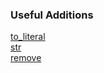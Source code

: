 ### Useful Additions 
[to_literal](https://github.com/DrBumm/BetterString/blob/main/docs/Examples/useful_additions/to_literal.md)   
[str](https://github.com/DrBumm/BetterString/blob/main/docs/Examples/useful_additions/str.md)    
[remove](https://github.com/DrBumm/BetterString/blob/main/docs/Examples/useful_additions/remove.md)      
